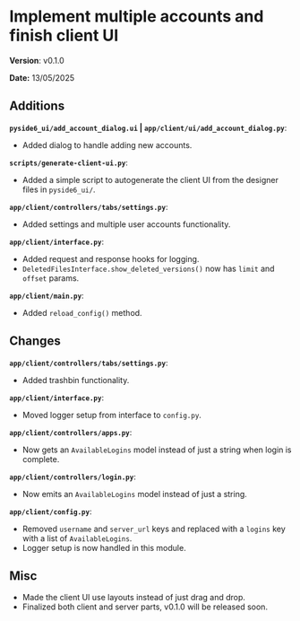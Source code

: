 # Implement multiple accounts and finish client UI

**Version**: v0.1.0

**Date:** 13/05/2025

## Additions

**`pyside6_ui/add_account_dialog.ui` | `app/client/ui/add_account_dialog.py`**:

* Added dialog to handle adding new accounts.

**`scripts/generate-client-ui.py`**:

* Added a simple script to autogenerate the client UI from the designer files in `pyside6_ui/`.

**`app/client/controllers/tabs/settings.py`**:

* Added settings and multiple user accounts functionality.

**`app/client/interface.py`**:

* Added request and response hooks for logging.
* `DeletedFilesInterface.show_deleted_versions()` now has `limit` and `offset` params.

**`app/client/main.py`**:

* Added `reload_config()` method.

## Changes

**`app/client/controllers/tabs/settings.py`**:

* Added trashbin functionality.

**`app/client/interface.py`**:

* Moved logger setup from interface to `config.py`.

**`app/client/controllers/apps.py`**:

* Now gets an `AvailableLogins` model instead of just a string when login is complete.

**`app/client/controllers/login.py`**:

* Now emits an `AvailableLogins` model instead of just a string.

**`app/client/config.py`**:

* Removed `username` and `server_url` keys and replaced with a `logins` key with a list of `AvailableLogins`.
* Logger setup is now handled in this module.

## Misc

* Made the client UI use layouts instead of just drag and drop.
* Finalized both client and server parts, v0.1.0 will be released soon.
